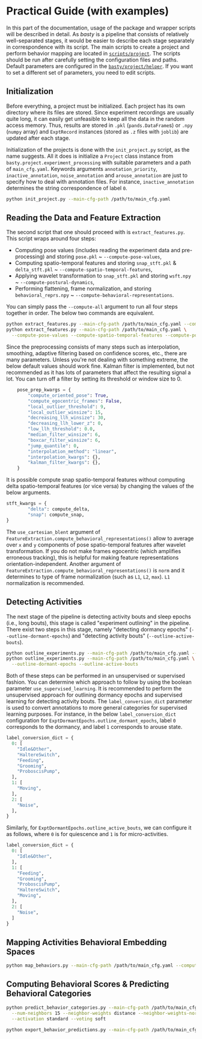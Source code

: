 # Practical Guide (with examples)
In this part of the documentation, usage of the package and wrapper scripts will be described in detail.
As *basty* is a pipeline that consists of relatively well-separated stages, it would be easier to describe each stage separately in correspondence with its script.
The main scripts to create a project and perform behavior mapping are located in [`scripts/project`](../scripts/project/).
The scripts should be run after carefully setting the configuration files and paths.
Default parameters are configured in the [`basty/project/helper`](../basty/project/helper.py).
If you want to set a different set of parameters, you need to edit scripts.

## Initialization
Before everything, a project must be initialized.
Each project has its own directory where its files are stored.
Since experiment recordings are usually quite long, it can easily get unfeasible to keep all the data in the random access memory.
Thus, results are stored in `.pkl` (`pands.DataFrame`s) or `.npy` (`numpy` array) and `ExptRecord` instances (stored as `.z` files with `joblib`) are updated after each stage.

Initialization of the projects is done with the `init_project.py` script, as the name suggests.
All it does is initialize a `Project` class instance from `basty.project.experiment_processing` with suitable parameters and a path of `main_cfg.yaml`.
Keywords arguments `annotation_priority`, `inactive_annotation`, `noise_annotation` and `arouse_annotation` are just to specify how to deal with annotation files.
For instance, `inactive_annotation` determines the string correspondence of label `0`.
```bash
python init_project.py --main-cfg-path /path/to/main_cfg.yaml
```

## Reading the Data and Feature Extraction
The second script that one should proceed with is `extract_features.py`. This script wraps around four steps:
* Computing pose values (includes reading the experiment data and pre-processing) and storing `pose.pkl` ~ `--compute-pose-values`,
* Computing spatio-temporal features and storing `snap_stft.pkl` & `delta_stft.pkl` ~ `--compute-spatio-temporal-features`,
* Applying wavelet transformation to `snap_stft.pkl` and storing `wsft.npy` ~ `--compute-postural-dynamics`,
* Performing flattening, frame normalization, and storing  `behavioral_reprs.npy` ~  `--compute-behavioral-representations`.

You can simply pass the `--compute-all` argument to run all four steps together in order.
The below two commands are equivalent.
```bash
python extract_features.py --main-cfg-path /path/to/main_cfg.yaml --compute-all
python extract_features.py --main-cfg-path /path/to/main_cfg.yaml \
  --compute-pose-values --compute-spatio-temporal-features --compute-postural-dynamics --compute-behavioral-representations
```
Since the preprocessing consists of many steps such as interpolation, smoothing, adaptive filtering based on confidence scores, etc., there are many parameters.
Unless you're not dealing with something extreme, the below default values should work fine.
Kalman filter is implemented, but not recommended as it has lots of parameters that affect the resulting signal a lot.
You can turn off a filter by setting its threshold or window size to 0.
```python
    pose_prep_kwargs = {
        "compute_oriented_pose": True,
        "compute_egocentric_frames": False,
        "local_outlier_threshold": 9,
        "local_outlier_winsize": 15,
        "decreasing_llh_winsize": 30,
        "decreasing_llh_lower_z": 0,
        "low_llh_threshold": 0.0,
        "median_filter_winsize": 6,
        "boxcar_filter_winsize": 6,
        "jump_quantile": 0,
        "interpolation_method": "linear",
        "interpolation_kwargs": {},
        "kalman_filter_kwargs": {},
    }
```
It is possible compute snap spatio-temporal features without computing delta spatio-temporal features (or vice versa) by changing the values of the below arguments.
```python
stft_kwargs = {
		"delta": compute_delta,
		"snap": compute_snap,
}
```
The `use_cartesian_blent` argument of `FeatureExtraction.compute_behavioral_representations()` allow to average over `x` and `y` components of pose spatio-temporal features after wavelet transformation.
If you do not make frames egocentric (which amplifies erroneous tracking), this is helpful for making feature representations orientation-independent.
Another argument of `FeatureExtraction.compute_behavioral_representations()` is `norm` and it determines to type of frame normalization (such as `L1`, `L2`, `max`).
`L1` normalization is recommended.

## Detecting Activities

The next stage of the pipeline is detecting activity bouts and sleep epochs (i.e., long bouts), this stage is called "experiment outlining" in the pipeline.
There exist two steps in this stage, namely "detecting dormancy epochs" (`--outline-dormant-epochs`) and "detecting activity bouts" (`--outline-active-bouts`).
```bash
python outline_experiments.py --main-cfg-path /path/to/main_cfg.yaml --outline-all
python outline_experiments.py --main-cfg-path /path/to/main_cfg.yaml \
  --outline-dormant-epochs --outline-active-bouts
```
Both of these steps can be performed in an unsupervised or supervised fashion.
You can determine which approach to follow by using the boolean parameter `use_supervised_learning`.
It is recommended to perform the unsupervised approach for outlining dormancy epochs and supervised learning for detecting activity bouts.
The `label_conversion_dict` parameter is used to convert annotations to more general categories for supervised learning purposes.
For instance, in the below `label_conversion_dict` configuration for `ExptDormantEpochs.outline_dormant_epochs`, label `0` corresponds to the dormancy, and label `1` corresponds to arouse state.
```python
label_conversion_dict = {
  0: [
    "Idle&Other",
    "HaltereSwitch",
    "Feeding",
    "Grooming",
    "ProboscisPump",
  ],
  1: [
    "Moving",
  ],
  2: [
    "Noise",
  ],
}
```
Similarly, for `ExptDormantEpochs.outline_active_bouts`, we can configure it as follows, where `0` is for quiescence and `1` is for micro-activities.
```python
label_conversion_dict = {
  0: [
    "Idle&Other",
  ],
  1: [
    "Feeding",
    "Grooming",
    "ProboscisPump",
    "HaltereSwitch",
    "Moving",
  ],
  2: [
    "Noise",
  ]
}
```

## Mapping Activities Behavioral Embedding Spaces
```bash
python map_behaviors.py --main-cfg-path /path/to/main_cfg.yaml --compute-semisupervised-pair-embeddings
```

## Computing Behavioral Scores & Predicting Behavioral Categories
```bash
python predict_behavior_categories.py --main-cfg-path /path/to/main_cfg.yaml \
  --num-neighbors 15 --neighbor-weights distance --neighbor-weights-norm log_count \
  --activation standard --voting soft
```

```bash
python export_behavior_predictions.py --main-cfg-path /path/to/main_cfg.yaml
```
